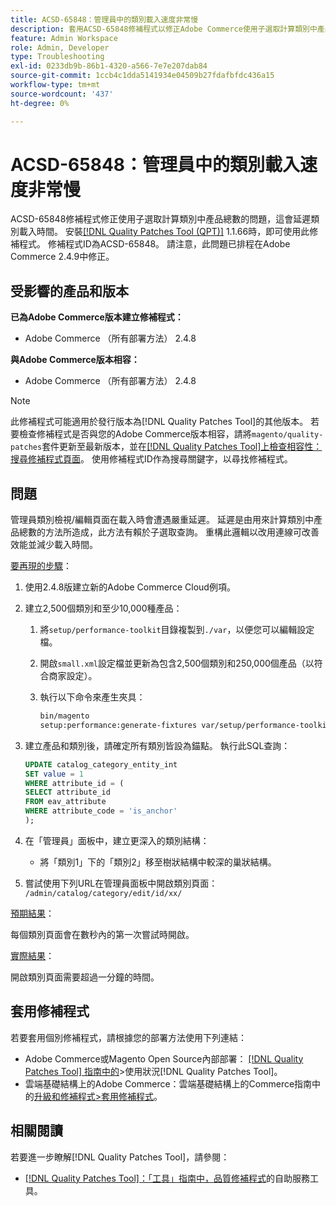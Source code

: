 ```yaml
---
title: ACSD-65848：管理員中的類別載入速度非常慢
description: 套用ACSD-65848修補程式以修正Adobe Commerce使用子選取計算類別中產品總數的問題，這會延遲類別載入時間。
feature: Admin Workspace
role: Admin, Developer
type: Troubleshooting
exl-id: 0233db9b-86b1-4320-a566-7e7e207dab84
source-git-commit: 1ccb4c1dda5141934e04509b27fdafbfdc436a15
workflow-type: tm+mt
source-wordcount: '437'
ht-degree: 0%

---
```


# ACSD-65848：管理員中的類別載入速度非常慢

ACSD-65848修補程式修正使用子選取計算類別中產品總數的問題，這會延遲類別載入時間。 安裝[[!DNL Quality Patches Tool (QPT)]](/help/tools/quality-patches-tool/quality-patches-tool-to-self-serve-quality-patches.md) 1.1.66時，即可使用此修補程式。 修補程式ID為ACSD-65848。 請注意，此問題已排程在Adobe Commerce 2.4.9中修正。

## 受影響的產品和版本

**已為Adobe Commerce版本建立修補程式：**

* Adobe Commerce （所有部署方法） 2.4.8

**與Adobe Commerce版本相容：**

* Adobe Commerce （所有部署方法） 2.4.8

>[!NOTE]
>
>此修補程式可能適用於發行版本為[!DNL Quality Patches Tool]的其他版本。 若要檢查修補程式是否與您的Adobe Commerce版本相容，請將`magento/quality-patches`套件更新至最新版本，並在[[!DNL Quality Patches Tool]上檢查相容性：搜尋修補程式頁面](https://experienceleague.adobe.com/tools/commerce-quality-patches/index.html?lang=zh-Hant)。 使用修補程式ID作為搜尋關鍵字，以尋找修補程式。

## 問題

管理員類別檢視/編輯頁面在載入時會遭遇嚴重延遲。 延遲是由用來計算類別中產品總數的方法所造成，此方法有賴於子選取查詢。 重構此邏輯以改用連線可改善效能並減少載入時間。

<u>要再現的步驟</u>：

1. 使用2.4.8版建立新的Adobe Commerce Cloud例項。
1. 建立2,500個類別和至少10,000種產品：
   1. 將`setup/performance-toolkit`目錄複製到`./var`，以便您可以編輯設定檔。
   1. 開啟`small.xml`設定檔並更新為包含2,500個類別和250,000個產品（以符合商家設定）。
   1. 執行以下命令來產生夾具：

      ```bash
      bin/magento 
      setup:performance:generate-fixtures var/setup/performance-toolkit/profiles/ce/small.xml
      ```

1. 建立產品和類別後，請確定所有類別皆設為錨點。 執行此SQL查詢：

   ```sql
   UPDATE catalog_category_entity_int 
   SET value = 1 
   WHERE attribute_id = (
   SELECT attribute_id 
   FROM eav_attribute 
   WHERE attribute_code = 'is_anchor'
   );
   ```

1. 在「管理員」面板中，建立更深入的類別結構：
   * 將「類別1」下的「類別2」移至樹狀結構中較深的巢狀結構。
1. 嘗試使用下列URL在管理員面板中開啟類別頁面：
   ```/admin/catalog/category/edit/id/xx/```

<u>預期結果</u>：

每個類別頁面會在數秒內的第一次嘗試時開啟。

<u>實際結果</u>：

開啟類別頁面需要超過一分鐘的時間。

## 套用修補程式

若要套用個別修補程式，請根據您的部署方法使用下列連結：

* Adobe Commerce或Magento Open Source內部部署： [[!DNL Quality Patches Tool] 指南中的](/help/tools/quality-patches-tool/usage.md)>使用狀況[!DNL Quality Patches Tool]。
* 雲端基礎結構上的Adobe Commerce：雲端基礎結構上的Commerce指南中的[升級和修補程式>套用修補程式](https://experienceleague.adobe.com/docs/commerce-cloud-service/user-guide/develop/upgrade/apply-patches.html?lang=zh-Hant)。

## 相關閱讀

若要進一步瞭解[!DNL Quality Patches Tool]，請參閱：

* [[!DNL Quality Patches Tool]：「工具」指南中，品質修補程式](/help/tools/quality-patches-tool/quality-patches-tool-to-self-serve-quality-patches.md)的自助服務工具。
